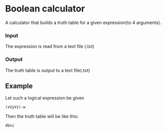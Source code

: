 # Boolean calculator

A calculator that builds a truth table for a given expression(to 4 arguments).

### Input
The expression is read from a text file (.txt)

### Output
The truth table is output to a text file(.txt)

## Example 
Let such a logical expression be given
```
(xVyVz)-w
```
Then the truth table will be like this:
```
dbni
```

